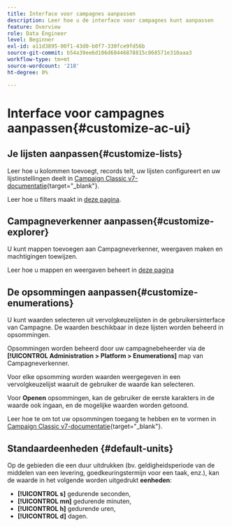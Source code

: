 ```yaml
---
title: Interface voor campagnes aanpassen
description: Leer hoe u de interface voor campagnes kunt aanpassen
feature: Overview
role: Data Engineer
level: Beginner
exl-id: a11d3895-00f1-43d0-b0f7-330fce9fd56b
source-git-commit: b54a39ee6d106d68446878815c068571e310aaa3
workflow-type: tm+mt
source-wordcount: '218'
ht-degree: 0%

---
```


# Interface voor campagnes aanpassen{#customize-ac-ui}

## Je lijsten aanpassen{#customize-lists}

Leer hoe u kolommen toevoegt, records telt, uw lijsten configureert en uw lijstinstellingen deelt in [Campaign Classic v7-documentatie](https://experienceleague.adobe.com/docs/campaign-classic/using/getting-started/starting-with-adobe-campaign/campaign-workspace/adobe-campaign-ui-lists.html?lang=en){target=&quot;_blank&quot;}.

Leer hoe u filters maakt in [deze pagina](../audiences/create-filters.md).

## Campagneverkenner aanpassen{#customize-explorer}

U kunt mappen toevoegen aan Campagneverkenner, weergaven maken en machtigingen toewijzen.

Leer hoe u mappen en weergaven beheert in [deze pagina](../audiences/folders-and-views.md)


## De opsommingen aanpassen{#customize-enumerations}

U kunt waarden selecteren uit vervolgkeuzelijsten in de gebruikersinterface van Campagne. De waarden beschikbaar in deze lijsten worden beheerd in opsommingen.

Opsommingen worden beheerd door uw campagnebeheerder via de **[!UICONTROL Administration > Platform > Enumerations]** map van Campagneverkenner.

Voor elke opsomming worden waarden weergegeven in een vervolgkeuzelijst waaruit de gebruiker de waarde kan selecteren.

Voor **Openen** opsommingen, kan de gebruiker de eerste karakters in de waarde ook ingaan, en de mogelijke waarden worden getoond.

Leer hoe te om tot uw opsommingen toegang te hebben en te vormen in [Campaign Classic v7-documentatie](https://experienceleague.adobe.com/docs/campaign-classic/using/getting-started/administration-basics/managing-enumerations.html){target=&quot;_blank&quot;}.


## Standaardeenheden {#default-units}

Op de gebieden die een duur uitdrukken (bv. geldigheidsperiode van de middelen van een levering, goedkeuringstermijn voor een taak, enz.), kan de waarde in het volgende worden uitgedrukt **eenheden**:

* **[!UICONTROL s]** gedurende seconden,
* **[!UICONTROL mn]** gedurende minuten,
* **[!UICONTROL h]** gedurende uren,
* **[!UICONTROL d]** dagen.
